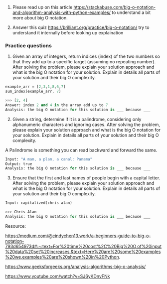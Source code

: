 1. Please read up on this article https://stackabuse.com/big-o-notation-and-algorithm-analysis-with-python-examples/ to understand a bit more about big O notation.

2. Answer this quiz https://brilliant.org/practice/big-o-notation/ try to understand it internally before looking up explaination

### Practice questions

1. Given an array of integers, return indices (index) of the two numbers so that they add up to a specific target (assuming no repeating number). After solving the problem, please explain your solution approach and what is the big O notation for your solution. Explain in details all parts of your solution and their big O complexity.

```python 
example_arr = [2,3,1,8,6,7]
sum_index(example_arr, 7)

>>> [2, 4]
Answer: index 2 and 4 in the array add up to 7
Analysis: the big O notation for this solution is ___ because ___
```

2. Given a string, determine if it is a palindrome, considering only alphanumeric characters and ignoring cases. After solving the problem, please explain your solution approach and what is the big O notation for your solution. Explain in details all parts of your solution and their big O complexity.

A Palindrome is something you can read backward and forward the same.

```python
Input: "A man, a plan, a canal: Panama"
Output: true
Analysis: the big O notation for this solution is ___ because ___
```

3. Ensure that the first and last names of people begin with a capital letter. After solving the problem, please explain your solution approach and what is the big O notation for your solution. Explain in details all parts of your solution and their big O complexity.

```python
Input: capitalized(chris alan)

>>> Chris Alan
Analysis: the big O notation for this solution is ___ because ___
```

Resource:

https://medium.com/@cindychen13.work/a-beginners-guide-to-big-o-notation-793d654973d#:~:text=For%20time%20cost%2C%20Big%20O,of%20input%20data%20set%20increases.&text=Here%20are%20some%20examples%20we,examples%20are%20shown%20in%20Python.

https://www.geeksforgeeks.org/analysis-algorithms-big-o-analysis/

https://www.youtube.com/watch?v=SJ6yKDnvFNk
